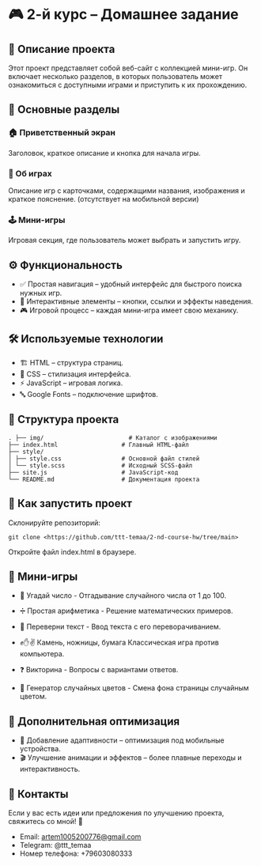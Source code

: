 # 🎮 2-й курс – Домашнее задание

## 📌 Описание проекта

Этот проект представляет собой веб-сайт с коллекцией мини-игр. Он включает несколько разделов, в которых пользователь
может ознакомиться с доступными играми и приступить к их прохождению.

## 📂 Основные разделы

### 🏠 Приветственный экран

Заголовок, краткое описание и кнопка для начала игры.

### 🎲 Об играх

Описание игр с карточками, содержащими названия, изображения и краткое пояснение. (отсутствует на мобильной версии)

### 🕹 Мини-игры

Игровая секция, где пользователь может выбрать и запустить игру.

## ⚙️ Функциональность

- ✅ Простая навигация – удобный интерфейс для быстрого поиска нужных игр.
- 🎨 Интерактивные элементы – кнопки, ссылки и эффекты наведения.
- 🎮 Игровой процесс – каждая мини-игра имеет свою механику.

## 🛠 Используемые технологии

- 🏗 HTML – структура страниц.
- 🎨 CSS – стилизация интерфейса.
- ⚡️ JavaScript – игровая логика.
- 🔤 Google Fonts – подключение шрифтов.

## 📁 Структура проекта

```angular2html
. ├── img/                        # Каталог с изображениями
├── index.html                  # Главный HTML-файл
├── style/
│ ├── style.css                 # Основной файл стилей
│ └── style.scss                # Исходный SCSS-файл
├── site.js                     # JavaScript-код
└── README.md                   # Документация проекта
```

## 🚀 Как запустить проект

Склонируйте репозиторий:

```
git clone <https://github.com/ttt-temaa/2-nd-course-hw/tree/main>
```

Откройте файл index.html в браузере.

## 🎯 Мини-игры

- 🎲 Угадай число -
  Отгадывание случайного числа от 1 до 100.

- ➗ Простая арифметика - 
  Решение математических примеров.

- 🔄 Переверни текст -
  Ввод текста с его переворачиванием.

- ✊✋✌️ Камень, ножницы, бумага
  Классическая игра против компьютера.

- ❓ Викторина -
  Вопросы с вариантами ответов.

- 🎨 Генератор случайных цветов -
  Смена фона страницы случайным цветом.

## 🔧 Дополнительная оптимизация

- 📱 Добавление адаптивности – оптимизация под мобильные устройства.
- 🎬 Улучшение анимации и эффектов – более плавные переходы и интерактивность.

## 📩 Контакты

Если у вас есть идеи или предложения по улучшению проекта, свяжитесь со мной! 🚀

- Email: artem1005200776@gmail.com
- Telegram: @ttt_temaa
- Номер телефона: +79603080333